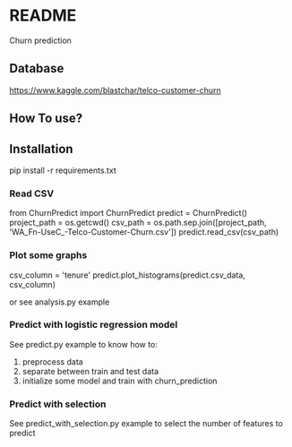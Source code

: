 # README #

Churn prediction

## Database ##

https://www.kaggle.com/blastchar/telco-customer-churn

## How To use? ##

## Installation ##

pip install -r requirements.txt

### Read CSV ###
from ChurnPredict import ChurnPredict
predict = ChurnPredict()
project_path = os.getcwd()
csv_path = os.path.sep.join([project_path, 'WA_Fn-UseC_-Telco-Customer-Churn.csv'])
predict.read_csv(csv_path)

### Plot some graphs ###
csv_column = 'tenure'
predict.plot_histograms(predict.csv_data, csv_column)

or see analysis.py example

### Predict with logistic regression model ###
See predict.py example to know how to:

1) preprocess data
2) separate between train and test data
3) initialize some model and train with churn_prediction 

### Predict with selection ###
See predict_with_selection.py example to select the number of features to predict